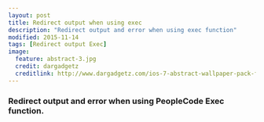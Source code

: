 ```yaml
---
layout: post
title: Redirect output when using exec
description: "Redirect output and error when using exec function"
modified: 2015-11-14
tags: [Redirect output Exec]
image:
  feature: abstract-3.jpg
  credit: dargadgetz
  creditlink: http://www.dargadgetz.com/ios-7-abstract-wallpaper-pack-for-iphone-5-and-ipod-touch-retina/
---
```


### Redirect output and error when using PeopleCode Exec function.
